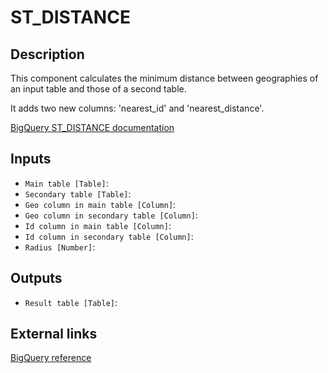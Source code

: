 
# ST_DISTANCE
## Description

 This component calculates the minimum distance between geographies of an input table and those of a second table.

 It adds two new columns: 'nearest_id' and 'nearest_distance'.

 <p><a href="https://cloud.google.com/bigquery/docs/reference/standard-sql/geography_functions#st_distance" target="_blank" rel="noopener noreferrer"> BigQuery ST_DISTANCE documentation</a></p>
 
## Inputs
* `Main table [Table]`: 
* `Secondary table [Table]`: 
* `Geo column in main table [Column]`: 
* `Geo column in secondary table [Column]`: 
* `Id column in main table [Column]`: 
* `Id column in secondary table [Column]`: 
* `Radius [Number]`: 

## Outputs
* `Result table [Table]`: 

## External links
[BigQuery reference](https://cloud.google.com/bigquery/docs/reference/standard-sql/geography_functions#st_distance)
      